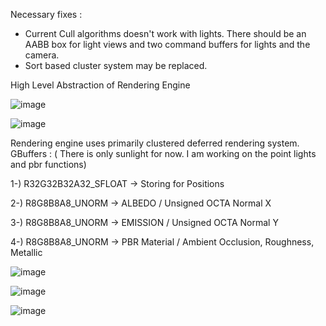 Necessary fixes :
- Current Cull algorithms doesn't work with lights. There should be an AABB box for light views and two command buffers for lights and the camera.
- Sort based cluster system may be replaced.
  
High Level Abstraction of Rendering Engine

![image](https://github.com/GNFulLT/GEngine/assets/73427021/684bdc9f-47ad-4f95-a166-5fec522d0887)

![image](https://github.com/GNFulLT/GEngine/assets/73427021/ed632a4c-45c6-4137-83e6-9477bfd79c39)

Rendering engine uses primarily clustered deferred rendering system.
GBuffers : ( There is only sunlight for now. I am working on the point lights and pbr functions)

1-) R32G32B32A32_SFLOAT -> Storing for Positions   

2-) R8G8B8A8_UNORM -> ALBEDO / Unsigned OCTA Normal X    

3-) R8G8B8A8_UNORM -> EMISSION / Unsigned OCTA Normal Y    

4-) R8G8B8A8_UNORM -> PBR Material / Ambient Occlusion, Roughness, Metallic  


![image](https://github.com/GNFulLT/GEngine/assets/73427021/47aa853a-d24d-4a9d-ba90-c61fc7126c89)

![image](https://github.com/GNFulLT/GEngine/assets/73427021/935b2dde-a233-42ec-9189-d5d1e6d40ead)

![image](https://github.com/GNFulLT/GEngine/assets/73427021/8b447c8c-88de-4667-b504-7ec7784161a7)
